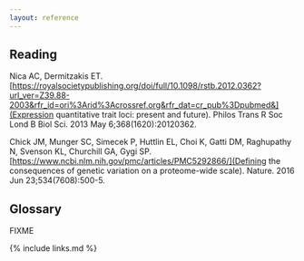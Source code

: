 ```yaml
---
layout: reference
---
```

## Reading
Nica AC, Dermitzakis ET. [https://royalsocietypublishing.org/doi/full/10.1098/rstb.2012.0362?url_ver=Z39.88-2003&rfr_id=ori%3Arid%3Acrossref.org&rfr_dat=cr_pub%3Dpubmed&](Expression quantitative trait loci: present and future). Philos Trans R Soc Lond B Biol Sci. 2013 May 6;368(1620):20120362.

Chick JM, Munger SC, Simecek P, Huttlin EL, Choi K, Gatti DM, Raghupathy N,
Svenson KL, Churchill GA, Gygi SP. [https://www.ncbi.nlm.nih.gov/pmc/articles/PMC5292866/](Defining the consequences of genetic variation
on a proteome-wide scale). Nature. 2016 Jun 23;534(7608):500-5.

## Glossary

FIXME


{% include links.md %}
